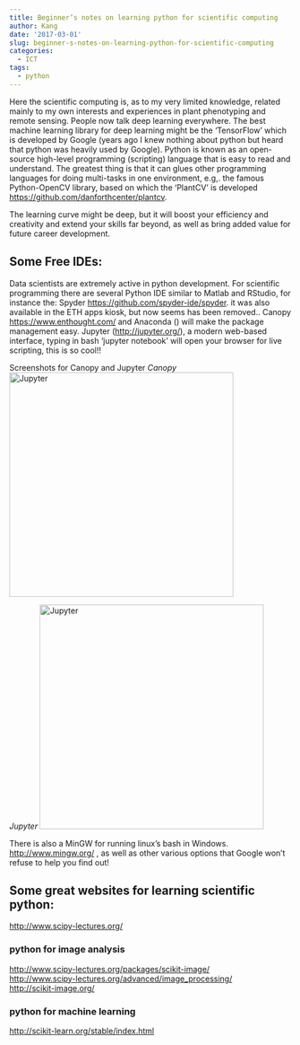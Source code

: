 ```yaml
---
title: Beginner’s notes on learning python for scientific computing
author: Kang
date: '2017-03-01'
slug: beginner-s-notes-on-learning-python-for-scientific-computing
categories:
  - ICT
tags:
  - python
---
```



Here the scientific computing is, as to my very limited knowledge, related mainly to my own interests and experiences in plant phenotyping and remote sensing. People now talk deep learning everywhere. The best machine learning library for deep learning might be the ‘TensorFlow’ which is developed by Google (years ago I knew nothing about python but heard that python was heavily used by Google). Python is known as an open-source high-level programming (scripting) language that is easy to read and understand. The greatest thing is that it can glues other programming languages for doing multi-tasks in one environment, e.g,. the famous Python-OpenCV library, based on which the ‘PlantCV’ is developed https://github.com/danforthcenter/plantcv. 

The learning curve might be deep, but it will boost your efficiency and creativity and extend your skills far beyond, as well as bring added value for future career development.

## Some Free IDEs:
Data scientists are extremely active in python development. For scientific programming there are several Python IDE similar to Matlab and RStudio, for instance the: 
Spyder https://github.com/spyder-ide/spyder. it was also available in the ETH apps kiosk, but now seems has been removed..
Canopy https://www.enthought.com/ and Anaconda () will make the package management easy.
Jupyter (http://jupyter.org/), a modern web-based interface, typing in bash ‘jupyter notebook’ will open your browser for live scripting, this is so cool!!

Screenshots for Canopy and Jupyter
*Canopy*
<img src="https://i.imgur.com/RnEiz3P.png" alt="Jupyter" width="400"/>    

*Jupyter*
<img src="https://i.imgur.com/lJO7Mj6.png" alt="Jupyter" width="400"/>    

There is also a MinGW for running linux’s bash in Windows. http://www.mingw.org/ , as well as other various options that Google won’t refuse to help you find out!

## Some great websites for learning scientific python: 
http://www.scipy-lectures.org/

### python for image analysis
http://www.scipy-lectures.org/packages/scikit-image/    
http://www.scipy-lectures.org/advanced/image_processing/    
http://scikit-image.org/

### python for machine learning
http://scikit-learn.org/stable/index.html
